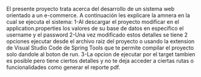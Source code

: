 El presente proyecto trata acerca del desarrollo de un sistema web orientado a un e-commerce.
A continuación les explicare la amnera en la cual se ejecuta el sistema:
   1-Al descargar el proyecto modificar en el application.properties los valores de su base de datos en especifico el username y el password
   2-Una vez modificado estos detalles se tiene 2 opciones ejecutar desde el archivo raiz del proyecto o usando la extension de Visual Studio Code 
   de Spring Tools que te permite compilar el proyecto solo dandole al boton de run.
   3-La opcion de ejecutar por el target tambien es posible pero tiene ciertos detalles y no te deja acceder a ciertas rutas o funcionalidades como
   generar el reporte pdf.
